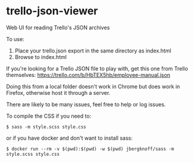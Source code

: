 # trello-json-viewer

Web UI for reading Trello's JSON archives

To use:

1. Place your trello.json export in the same directory as index.html
2. Browse to index.html

If you're looking for a Trello JSON file to play with, get this one from Trello themselves: https://trello.com/b/HbTEX5hb/employee-manual.json

Doing this from a local folder doesn't work in Chrome but does work in Firefox, otherwise host it through a server.

There are likely to be many issues, feel free to help or log issues.

To compile the CSS if you need to:
```
$ sass -m style.scss style.css
```
or if you have docker and don't want to install sass:
```
$ docker run --rm -v $(pwd):$(pwd) -w $(pwd) jbergknoff/sass -m style.scss style.css
```
